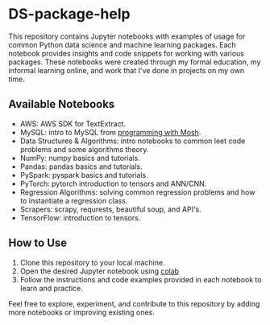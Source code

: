 # DS-package-help

This repository contains Jupyter notebooks with examples of usage for common Python data science and machine learning packages. Each notebook provides insights and code snippets for working with various packages.  These notebooks were created through my formal education, my informal learning online, and work that I've done in projects on my own time.  

## Available Notebooks

- AWS: AWS SDK for TextExtract.
- MySQL: intro to MySQL from [programming with Mosh](https://www.youtube.com/@programmingwithmosh).
- Data Structures & Algorithms: intro notebooks to common leet code problems and some algorithms theory.
- NumPy: numpy basics and tutorials.
- Pandas: pandas basics and tutorials.
- PySpark: pyspark basics and tutorials.
- PyTorch: pytorch introduction to tensors and ANN/CNN.
- Regression Algorithms: solving common regression problems and how to instantiate a regression class.
- Scrapers: scrapy, requrests, beautiful soup, and API's.
- TensorFlow: introduction to tensors.

## How to Use

1. Clone this repository to your local machine.
2. Open the desired Jupyter notebook using [colab](b.research.google.com)
3. Follow the instructions and code examples provided in each notebook to learn and practice.

Feel free to explore, experiment, and contribute to this repository by adding more notebooks or improving existing ones. 

